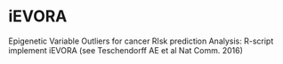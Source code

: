 # iEVORA
Epigenetic Variable Outliers for cancer RIsk prediction Analysis: R-script implement iEVORA (see Teschendorff AE et al Nat Comm. 2016)
